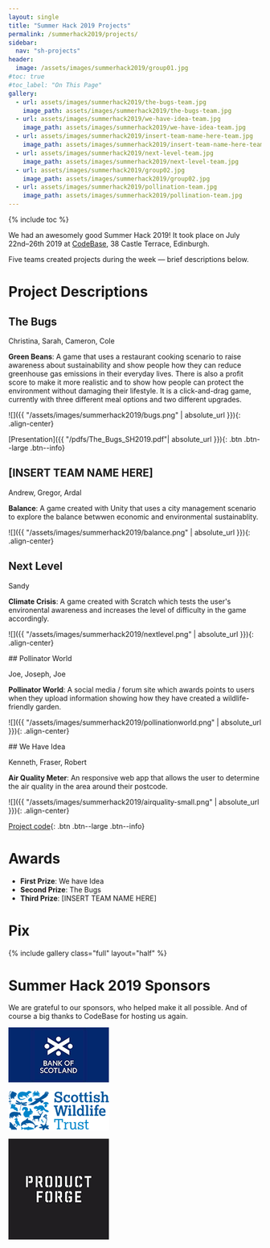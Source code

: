 ```yaml
--- 
layout: single
title: "Summer Hack 2019 Projects"
permalink: /summerhack2019/projects/
sidebar:
  nav: "sh-projects"
header:
  image: /assets/images/summerhack2019/group01.jpg
#toc: true
#toc_label: "On This Page"
gallery:
  - url: assets/images/summerhack2019/the-bugs-team.jpg
    image_path: assets/images/summerhack2019/the-bugs-team.jpg
  - url: assets/images/summerhack2019/we-have-idea-team.jpg
    image_path: assets/images/summerhack2019/we-have-idea-team.jpg
  - url: assets/images/summerhack2019/insert-team-name-here-team.jpg
    image_path: assets/images/summerhack2019/insert-team-name-here-team.jpg
  - url: assets/images/summerhack2019/next-level-team.jpg
    image_path: assets/images/summerhack2019/next-level-team.jpg
  - url: assets/images/summerhack2019/group02.jpg
    image_path: assets/images/summerhack2019/group02.jpg
  - url: assets/images/summerhack2019/pollination-team.jpg
    image_path: assets/images/summerhack2019/pollination-team.jpg
--- 
```

{% include toc %}

We had an awesomely good Summer Hack 2019! It took place on July 22nd&ndash;26th 2019 at [CodeBase](https://goo.gl/maps/KD9Gru6wjzr), 38 Castle Terrace, Edinburgh. 

Five teams created projects during the week &mdash; brief descriptions below.

# Project Descriptions

<div class="block" markdown="1">

## The Bugs

Christina, Sarah, Cameron, Cole

**Green Beans**: A game that uses a restaurant cooking scenario to raise awareness about sustainability and show people how they can reduce greenhouse gas emissions in their everyday lives.
There is also a profit score to make it more realistic and to show how people can protect the environment without damaging their lifestyle.
It is a click-and-drag game, currently with three different meal options and two different upgrades.

![]({{ "/assets/images/summerhack2019/bugs.png" | absolute_url }}){: .align-center} 

[Presentation]({{ "/pdfs/The_Bugs_SH2019.pdf"| absolute_url }}){: .btn .btn--large .btn--info}

</div>

<div class="block" markdown="1">

## [INSERT TEAM NAME HERE]
Andrew, Gregor, Ardal


**Balance**: A game created with Unity that uses a city management scenario to explore the balance betwwen economic and environmental sustainablity. 

![]({{ "/assets/images/summerhack2019/balance.png" | absolute_url }}){: .align-center} 

</div>

<div class="block" markdown="1">

## Next Level

Sandy

**Climate Crisis**: A game created with Scratch which tests the user's environental awareness and increases the level of difficulty in the game accordingly. 

![]({{ "/assets/images/summerhack2019/nextlevel.png" | absolute_url }}){: .align-center} 

</div> 

<div class="block" markdown="1">
## Pollinator World

Joe, Joseph, Joe

**Pollinator World**: A social media / forum site which awards points to users when they  upload information showing how they have created a wildlife-friendly garden. 

![]({{ "/assets/images/summerhack2019/pollinationworld.png" | absolute_url }}){: .align-center} 

</div>

<div class="block" markdown="1">
## We Have Idea

Kenneth, Fraser, Robert

**Air Quality Meter**: An responsive web app that allows the user to determine the air quality in the area around their postcode.

![]({{ "/assets/images/summerhack2019/airquality-small.png" | absolute_url }}){: .align-center} 

[Project code](https://github.com/Fraserbc/we_have_idea-clean_air){: .btn .btn--large .btn--info}
</div>


# Awards

* **First Prize**: We have Idea
* **Second Prize**: The Bugs
* **Third Prize**: [INSERT TEAM NAME HERE]

# Pix

{% include gallery class="full" layout="half" %}

# Summer Hack 2019 Sponsors

We are grateful to our sponsors, who helped make it all possible. And of course a big thanks to CodeBase for hosting us again.

<div markdown="1">

[![](/assets/images/bos-logo.png)](https://bankofscotland.co.uk)

</div>

<div markdown="1">

[![](/assets/images/swt-logo.png)](https://scottishwildlifetrust.org.uk)

</div>
<div markdown="1">

[![](/assets/images/productforge-logo.png)](https://productforge.io)

</div>
